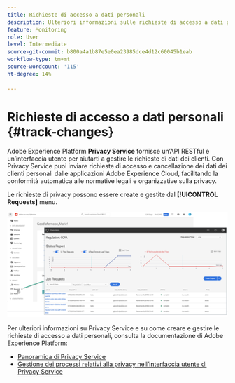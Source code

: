 ```yaml
---
title: Richieste di accesso a dati personali
description: Ulteriori informazioni sulle richieste di accesso a dati personali e su Privacy Service.
feature: Monitoring
role: User
level: Intermediate
source-git-commit: b800a4a1b87e5e0ea23985dce4d12c60045b1eab
workflow-type: tm+mt
source-wordcount: '115'
ht-degree: 14%

---
```


# Richieste di accesso a dati personali {#track-changes}

Adobe Experience Platform **Privacy Service** fornisce un’API RESTful e un’interfaccia utente per aiutarti a gestire le richieste di dati dei clienti. Con Privacy Service puoi inviare richieste di accesso e cancellazione dei dati dei clienti personali dalle applicazioni Adobe Experience Cloud, facilitando la conformità automatica alle normative legali e organizzative sulla privacy.

Le richieste di privacy possono essere create e gestite dal **[!UICONTROL Requests]** menu.

![](assets/requests.png)

Per ulteriori informazioni su Privacy Service e su come creare e gestire le richieste di accesso a dati personali, consulta la documentazione di Adobe Experience Platform:

* [Panoramica di Privacy Service](https://experienceleague.adobe.com/docs/experience-platform/privacy/home.html?lang=it)
* [Gestione dei processi relativi alla privacy nell’interfaccia utente di Privacy Service](https://experienceleague.adobe.com/docs/experience-platform/privacy/ui/user-guide.html?lang=it)
